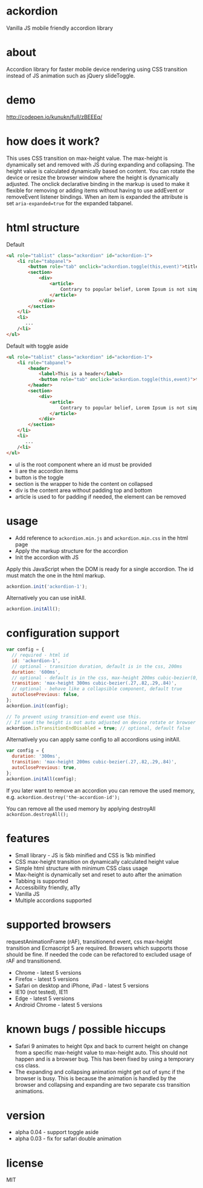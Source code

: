 # ackordion
Vanilla JS mobile friendly accordion library

# about
Accordion library for faster mobile device rendering using CSS transition instead of JS animation such as jQuery slideToggle.

# demo
http://codepen.io/kunukn/full/zBEEEq/

# how does it work?
This uses CSS transition on max-height value. The max-height is dynamically set and removed with JS during expanding and collapsing. The height value is calculated dynamically based on content. You can rotate the device or resize the browser window where the height is dynamically adjusted. The onclick declarative binding in the markup is used to make it flexible for removing or adding items without having to use addEvent or removeEvent listener bindings. When an item is expanded the attribute is set `aria-expanded=true` for the expanded tabpanel.

# html structure

Default
```html
<ul role="tablist" class="ackordion" id="ackordion-1">
    <li role="tabpanel">
        <button role="tab" onclick="ackordion.toggle(this,event)">title</button>
        <section>
            <div>
                <article> 
                    Contrary to popular belief, Lorem Ipsum is not simply random text.
                </article>
            </div>
        </section>
    </li>
    <li>
       ...
    /<li>
</ul>

```

Default with toggle aside
```html
<ul role="tablist" class="ackordion" id="ackordion-1">
    <li role="tabpanel">
        <header>
            <label>This is a header</label>
            <button role="tab" onclick="ackordion.toggle(this,event)">toggle</button>
        </header>
        <section>
            <div>
                <article> 
                    Contrary to popular belief, Lorem Ipsum is not simply random text.
                </article>
            </div>
        </section>
    </li>
    <li>
       ...
    /<li>
</ul>

```

* ul is the root component where an id must be provided
* li are the accordion items
* button is the toggle
* section is the wrapper to hide the content on collapsed
* div is the content area without padding top and bottom
* article is used to for padding if needed, the element can be removed

# usage

* Add reference to `ackordion.min.js` and `ackordion.min.css` in the html page
* Apply the markup structure for the accordion
* Init the accordion with JS

Apply this JavaScript when the DOM is ready for a single accordion. 
The id must match the one in the html markup.

```javascript
ackordion.init('ackordion-1');
```

Alternatively you can use initAll.

```javascript
ackordion.initAll();
```

# configuration support

```javascript
var config = {
  // required - html id
  id: 'ackordion-1', 
  // optional - transition duration, default is in the css, 200ms
  duration: '600ms', 
  // optional - default is in the css, max-height 200ms cubic-bezier(0,0,.3,1)
  transition: 'max-height 300ms cubic-bezier(.27,.82,.29,.84)', 
  // optional - behave like a collapsible component, default true
  autoClosePrevious: false, 
};
ackordion.init(config);

// To prevent using transition-end event use this.
// If used the height is not auto adjusted on device rotate or browser resizing
ackordion.isTransitionEndDisabled = true; // optional, default false
```


Alternatively you can apply same config to all accordions using initAll.

```javascript
var config = {
  duration: '300ms',
  transition: 'max-height 200ms cubic-bezier(.27,.82,.29,.84)',
  autoClosePrevious: true,
};
ackordion.initAll(config);
```

If you later want to remove an accordion you can remove the used memory, e.g.
`ackordion.destroy('the-accordion-id');`

You can remove all the used memory by applying destroyAll
`ackordion.destroyAll();`


# features
* Small library - JS is 5kb minified and CSS is 1kb minified
* CSS max-height transition on dynamically calculated height value
* Simple html structure with minimum CSS class usage 
* Max-height is dynamically set and reset to auto after the animation
* Tabbing is supported
* Accessibility friendly, a11y
* Vanilla JS
* Multiple accordions supported


# supported browsers

requestAnimationFrame (rAF), transitionend event, css max-height transition and Ecmascript 5 are required.
Browsers which supports those should be fine. If needed the code can be refactored to excluded usage of rAF and transitionend. 

* Chrome - latest 5 versions
* Firefox - latest 5 versions
* Safari on desktop and iPhone, iPad - latest 5 versions
* IE10 (not tested), IE11
* Edge - latest 5 versions
* Android Chrome - latest 5 versions


# known bugs / possible hiccups
* Safari 9 animates to height 0px and back to current height on change from a specific max-height value to max-height auto. This should not happen and is a browser bug. This has been fixed by using a temporary css class.
* The expanding and collapsing animation might get out of sync if the browser is busy. This is because the animation is handled by the browser and collapsing and expanding are two separate css transition animations.

# version
* alpha 0.04 - support toggle aside
* alpha 0.03 - fix for safari double animation

# license
MIT
